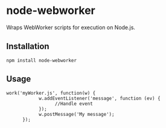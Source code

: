 # node-webworker
Wraps WebWorker scripts for execution on Node.js.

## Installation
```
npm install node-webworker
```

## Usage
```
work('myWorker.js', function(w) {
			w.addEventListener('message', function (ev) {
				  //Handle event
			});
			w.postMessage('My message');			  
      });
```
